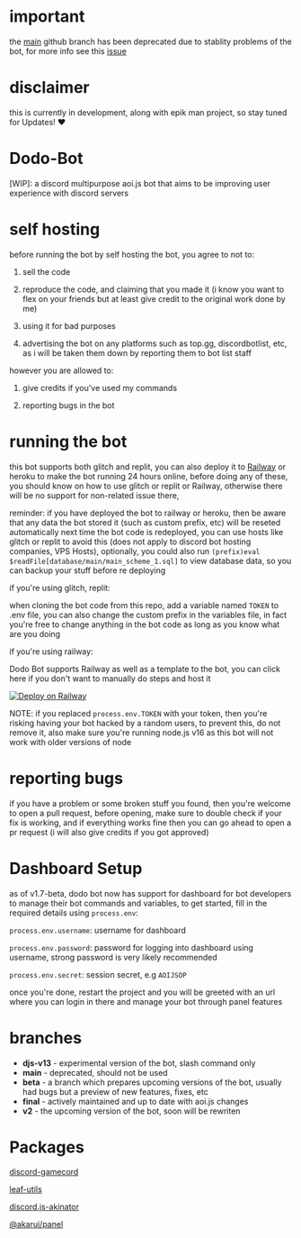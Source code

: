 # important
the [main](https://github.com/DodoGames7/Dodo-Bot/tree/main) github branch has been deprecated due to stablity problems of the bot, for more info see this [issue](https://github.com/DodoGames7/Dodo-Bot/issues/3)

# disclaimer
this is currently in development, along with epik man project, so stay tuned for Updates! ❤

# Dodo-Bot
[WIP]: a discord multipurpose aoi.js bot that aims to be improving user experience with discord servers

# self hosting
before running the bot by self hosting the bot, you agree to not to:

1. sell the code

2. reproduce the code, and claiming that you made it (i know you want to flex on your friends but at least give credit to the original work done by me)

3. using it for bad purposes

4. advertising the bot on any platforms such as top.gg, discordbotlist, etc, as i will be taken them down by reporting them to bot list staff

however you are allowed to:

1. give credits if you've used my commands

2. reporting bugs in the bot


# running the bot
this bot supports both glitch and replit, you can also deploy it to [Railway](https://railway.app) or heroku to make the bot running 24 hours online, before doing any of these, you should know on how to use glitch or replit or Railway, otherwise there will be no support for non-related issue there,

reminder: if you have deployed the bot to railway or heroku, then be aware that any data the bot stored it (such as custom prefix, etc) will be reseted automatically next time the bot code is redeployed, you can use hosts like glitch or replit to avoid this (does not apply to discord bot hosting companies, VPS Hosts), optionally, you could also run `(prefix)eval $readFile[database/main/main_scheme_1.sql]` to view database data, so you can backup your stuff before re deploying

if you're using glitch, replit:

when cloning the bot code from this repo, add a variable named `TOKEN` to .env file, you can also change the custom prefix in the variables file, in fact you're free to change anything in the bot code as long as you know what are you doing

if you're using railway:

Dodo Bot supports Railway as well as a template to the bot, you can click here if you don't want to manually do steps and host it

[![Deploy on Railway](https://railway.app/button.svg)](https://railway.app/new/template/O6clYk?referralCode=88DGWn)


NOTE: if you replaced `process.env.TOKEN` with your token, then you're risking having your bot hacked by a random users, to prevent this, do not remove it, also make sure you're running node.js v16 as this bot will not work with older versions of node

# reporting bugs
if you have a problem or some broken stuff you found, then you're welcome to open a pull request, before opening, make sure to double check if your fix is working, and if everything works fine then you can go ahead to open a pr request (i will also give credits if you got approved)

# Dashboard Setup
as of v1.7-beta, dodo bot now has support for dashboard for bot developers to manage their bot commands and variables, to get started, fill in the required details using `process.env`:

`process.env.username`: username for dashboard

`process.env.password`: password for logging into dashboard using username, strong password is very likely recommended

`process.env.secret`: session secret, e.g `AOIJSOP`


once you're done, restart the project and you will be greeted with an url where you can login in there and manage your bot through panel features


# branches
* **djs-v13** - experimental version of the bot, slash command only
* **main** - deprecated, should not be used
* **beta** - a branch which prepares upcoming versions of the bot, usually had bugs but a preview of new features, fixes, etc
* **final** - actively maintained and up to date with aoi.js changes
* **v2** - the upcoming version of the bot, soon will be rewriten

# Packages

[discord-gamecord](https://www.npmjs.com/package/discord-gamecord)

[leaf-utils](https://www.npmjs.com/package/leaf-utils)

[discord.js-akinator](https://www.npmjs.com/package/discord.js-akinator)

[@akarui/panel](https://github.com/AkaruiDevelopment/panel)




